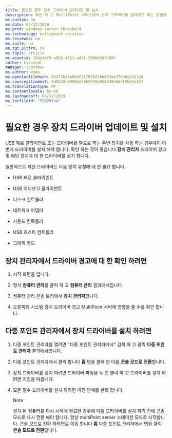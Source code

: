 ```yaml
---
title: 필요한 경우 장치 드라이버 업데이트 및 설치
description: 확인 하 고 MultiPoint 서비스에서 장치 드라이버를 업데이트 하는 방법을 알아봅니다
ms.custom: na
ms.date: 07/22/2016
ms.prod: windows-server-threshold
ms.technology: multipoint-services
ms.reviewer: na
ms.suite: na
ms.tgt_pltfrm: na
ms.topic: article
ms.assetid: 16be3ef9-a05b-4621-a431-5806b567e997
author: evaseydl
manager: scottman
ms.author: evas
ms.openlocfilehash: 66477634e06df217656876b084ae37be8cb311c0
ms.sourcegitcommit: 0d0b32c8986ba7db9536e0b8648d4ddf9b03e452
ms.translationtype: MT
ms.contentlocale: ko-KR
ms.lasthandoff: 04/17/2019
ms.locfileid: "59829134"
---
```

# <a name="update-and-install-device-drivers-if-needed"></a>필요한 경우 장치 드라이버 업데이트 및 설치
USB 제로 클라이언트 또는 드라이버를 필요로 하는 주변 장치를 사용 하는 경우에이 이번에 드라이버를 설치 해야 합니다. 확인 하는 것이 좋습니다 **장치 관리자** 드라이버 경고 및 해당 장치에 대 한 드라이버를 설치 합니다.  
  
일반적으로 최신 드라이버는 다음 장치 유형에 대 한 필요 합니다.  
  
-   USB 제로 클라이언트  
  
-   USB 이더넷 0 클라이언트  
  
-   디스크 컨트롤러  
  
-   네트워크 어댑터  
  
-   사운드 컨트롤러  
  
-   USB 호스트 컨트롤러

-   그래픽 카드


## <a name="to-check-for-driver-alerts-in-device-manager"></a>장치 관리자에서 드라이버 경고에 대 한 확인 하려면  
  
1.  시작 화면을 엽니다.  
  
2.  형식 **컴퓨터 관리**를 클릭 하 고 **컴퓨터 관리** 결과에서입니다.  
  
3.  컴퓨터 관리 콘솔 트리에서 **장치 관리자**합니다.  
  
4.  오른쪽의 시스템 장치 드라이버 경고 MultiPoint 서버에 영향을 줄 수를 확인 합니다.  
  
## <a name="to-install-device-drivers-in-multipoint-manager"></a>다중 포인트 관리자에서 장치 드라이버를 설치 하려면  
  
1.  다중 포인트 관리자를 열려면 "다중 포인트 관리자에서" 검색 하 고 클릭 **다중 포인트 관리자** 결과에서입니다.  
  
2.  다중 포인트 관리자에서 클릭 합니다 **홈** 탭을 클릭 한 다음 **콘솔 모드로 전환**합니다.  
  
3.  장치 드라이버를 설치 하려면 드라이버 파일을 두 번 클릭 하 고 드라이버를 설치 하려면 지침을 따릅니다.  
  
4.  모든 필수 드라이버를 설치 하려면 이전 단계를 반복 합니다.  
  
    > [!NOTE]  
    > 설치 된 컴퓨터를 다시 시작에 필요한 경우에 다음 드라이버를 설치 하기 전에 콘솔 모드로 다시 전환 해야 합니다. 항상 multiPoint server 스테이션 모드로 시작합니다. 콘솔 모드로 전환 하려면로 이동 합니다 **홈** 다중 포인트 관리자에서 탭을 클릭 **콘솔 모드로 전환**합니다.
